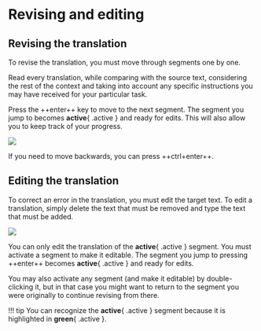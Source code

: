 # Revising and editing

## Revising the translation

To revise the translation, you must move through segments one by one.

Read every translation, while comparing with the source text, considering the rest of the context and taking into account any specific instructions you may have received for your particular task.

Press the ++enter++ key to move to the next segment. The segment you jump to becomes **active**{ .active } and ready for edits. This will also allow you to keep track of your progress.

![](../_img/omt-enter.gif)

If you need to move backwards, you can press ++ctrl+enter++.

<!-- @todo: RFF: ask Kos to add option to filter: segments with translation from x-auto or x-enforce or both, or segments that do not have a translation coming from x-auto, or that do not have a translation coming from x-enforce, or both

segments with translations from
☑️ /tm/auto
☑️ /tm/enforce

-->

## Editing the translation

To correct an error in the translation, you must edit the target text. To edit a translation, simply delete the text that must be removed and type the text that must be added.

![](../_img/omt-edit.gif)

You can only edit the translation of the **active**{ .active } segment. You must activate a segment to make it editable. The segment you jump to pressing ++enter++ becomes **active**{ .active } and ready for edits.

You may also activate any segment (and make it editable) by double-clicking it, but in that case you might want to return to the segment you were originally to continue revising from there.

<!-- prettier-ignore -->
!!! tip
    You can recognize the **active**{ .active } segment because it is highlighted in **green**{ .active }.
